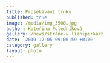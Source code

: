```yaml
---
title: Prosekávání trnky
published: true
image: /media/img_3500.jpg
author: Kateřina Poledníková
gallery: /news/stráně-v-lizniperkách
date: '2019-12-05 09:06:59 +0100'
category: gallery
layout: photo
---
```


